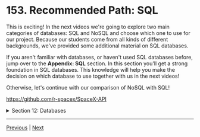 # 153. Recommended Path: SQL

This is exciting! In the next videos we're going to explore two main categories of databases: SQL and NoSQL and choose which one to use for our project. Because our students come from all kinds of different backgrounds, we've provided some additional material on SQL databases.

If you aren't familiar with databases, or haven't used SQL databases before, jump over to the **Appendix: SQL** section. In this section you'll get a strong foundation in SQL databases. This knowledge will help you make the decision on which database to use together with us in the next videos!

Otherwise, let's continue with our comparison of NoSQL with SQL!

https://github.com/r-spacex/SpaceX-API

<details>
  <summary> Section 12: Databases </summary>

  - [Codebase: SpaceX-API](../src/12_SpaceX-API/)

</details>

---

[Previous](./152_Introduction-to-Databases.md) | [Next]()